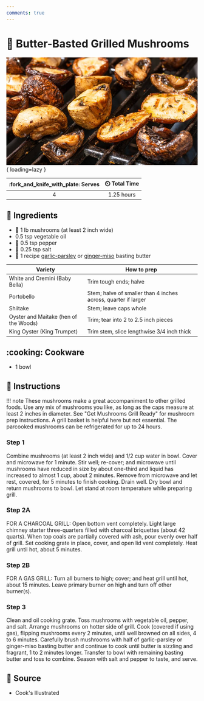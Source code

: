 ```yaml
---
comments: true
---
```

# :mushroom: Butter-Basted Grilled Mushrooms

![Butter-Basted Grilled Mushrooms](../assets/images/butter-basted-grilled-mushrooms.jpg){ loading=lazy }

| :fork_and_knife_with_plate: Serves | :timer_clock: Total Time |
|:----------------------------------:|:-----------------------: |
| 4 | 1.25 hours |

## :salt: Ingredients

- :mushroom: 1 lb mushrooms (at least 2 inch wide)
- 0.5 tsp vegetable oil
- :salt: 0.5 tsp pepper
- :salt: 0.25 tsp salt
- :butter: 1 recipe [garlic-parsley][1] or [ginger-miso][2] basting butter

| Variety                               | How to prep                                                     |
|---------------------------------------|-----------------------------------------------------------------|
| White and Cremini (Baby Bella)        | Trim tough ends; halve                                          |
| Portobello                            | Stem; halve of smaller than 4 inches across, quarter if larger  |
| Shiitake                              | Stem; leave caps whole                                          |
| Oyster and Maitake (hen of the Woods) | Trim; tear into 2 to 2.5 inch pieces                            |
| King Oyster (King Trumpet)            | Trim stem, slice lengthwise 3/4 inch thick                      |

## :cooking: Cookware

- 1 bowl

## :pencil: Instructions

!!! note
    These mushrooms make a great accompaniment to other grilled foods. Use any mix of mushrooms you like, as long as
    the caps measure at least 2 inches in diameter. See "Get Mushrooms Grill Ready" for mushroom prep instructions.
    A grill basket is helpful here but not essential. The parcooked mushrooms can be refrigerated for up to 24 hours.

### Step 1

Combine mushrooms (at least 2 inch wide) and 1/2 cup water in bowl. Cover and microwave for 1 minute. Stir well;
re-cover; and microwave until mushrooms have reduced in size by about one-third and liquid has increased to almost 1
cup, about 2 minutes. Remove from microwave and let rest, covered, for 5 minutes to finish cooking. Drain well. Dry bowl
and return mushrooms to bowl. Let stand at room temperature while preparing grill.

### Step 2A

FOR A CHARCOAL GRILL: Open bottom vent completely. Light large chimney starter three-quarters filled with charcoal
briquettes (about 42 quarts). When top coals are partially covered with ash, pour evenly over half of grill. Set cooking
grate in place, cover, and open lid vent completely. Heat grill until hot, about 5 minutes.

### Step 2B

FOR A GAS GRILL: Turn all burners to high; cover; and heat grill until hot, about 15 minutes. Leave primary burner on
high and turn off other burner(s).

### Step 3

Clean and oil cooking grate. Toss mushrooms with vegetable oil, pepper, and salt. Arrange mushrooms on hotter side of
grill. Cook (covered if using gas), flipping mushrooms every 2 minutes, until well browned on all sides, 4 to 6 minutes.
Carefully brush mushrooms with half of garlic-parsley or ginger-miso basting butter and continue to cook until butter is
sizzling and fragrant, 1 to 2 minutes longer. Transfer to bowl with remaining basting butter and toss to combine. Season
with salt and pepper to taste, and serve.

## :link: Source

- Cook's Illustrated

[1]: <../ingredients/garlic-parsley-basting-butter.md>
[2]: <../ingredients/ginger-miso-basting-butter.md>
